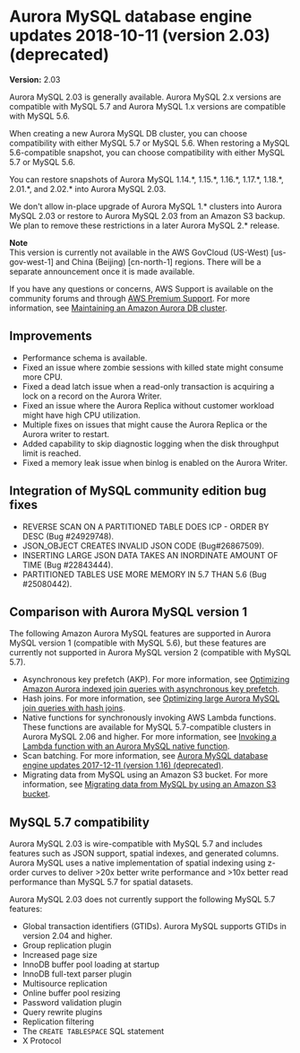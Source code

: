 # Aurora MySQL database engine updates 2018\-10\-11 \(version 2\.03\) \(deprecated\)<a name="AuroraMySQL.Updates.203"></a>

**Version:** 2\.03

Aurora MySQL 2\.03 is generally available\. Aurora MySQL 2\.x versions are compatible with MySQL 5\.7 and Aurora MySQL 1\.x versions are compatible with MySQL 5\.6\.

When creating a new Aurora MySQL DB cluster, you can choose compatibility with either MySQL 5\.7 or MySQL 5\.6\. When restoring a MySQL 5\.6\-compatible snapshot, you can choose compatibility with either MySQL 5\.7 or MySQL 5\.6\.

You can restore snapshots of Aurora MySQL 1\.14\.\*, 1\.15\.\*, 1\.16\.\*, 1\.17\.\*, 1\.18\.\*, 2\.01\.\*, and 2\.02\.\* into Aurora MySQL 2\.03\.

We don't allow in\-place upgrade of Aurora MySQL 1\.\* clusters into Aurora MySQL 2\.03 or restore to Aurora MySQL 2\.03 from an Amazon S3 backup\. We plan to remove these restrictions in a later Aurora MySQL 2\.\* release\.

**Note**  
 This version is currently not available in the AWS GovCloud \(US\-West\) \[us\-gov\-west\-1\] and China \(Beijing\) \[cn\-north\-1\] regions\. There will be a separate announcement once it is made available\. 

If you have any questions or concerns, AWS Support is available on the community forums and through [AWS Premium Support](http://aws.amazon.com/support)\. For more information, see [Maintaining an Amazon Aurora DB cluster](USER_UpgradeDBInstance.Maintenance.md)\.

## Improvements<a name="AuroraMySQL.Updates.203.Improvements"></a>
+  Performance schema is available\. 
+  Fixed an issue where zombie sessions with killed state might consume more CPU\. 
+  Fixed a dead latch issue when a read\-only transaction is acquiring a lock on a record on the Aurora Writer\. 
+  Fixed an issue where the Aurora Replica without customer workload might have high CPU utilization\. 
+  Multiple fixes on issues that might cause the Aurora Replica or the Aurora writer to restart\. 
+  Added capability to skip diagnostic logging when the disk throughput limit is reached\. 
+  Fixed a memory leak issue when binlog is enabled on the Aurora Writer\. 

## Integration of MySQL community edition bug fixes<a name="AuroraMySQL.Updates.203.Patches"></a>
+  REVERSE SCAN ON A PARTITIONED TABLE DOES ICP \- ORDER BY DESC \(Bug \#24929748\)\. 
+  JSON\_OBJECT CREATES INVALID JSON CODE \(Bug\#26867509\)\. 
+  INSERTING LARGE JSON DATA TAKES AN INORDINATE AMOUNT OF TIME \(Bug \#22843444\)\. 
+  PARTITIONED TABLES USE MORE MEMORY IN 5\.7 THAN 5\.6 \(Bug \#25080442\)\. 

## Comparison with Aurora MySQL version 1<a name="AuroraMySQL.Updates.203.Compare56"></a>

The following Amazon Aurora MySQL features are supported in Aurora MySQL version 1 \(compatible with MySQL 5\.6\), but these features are currently not supported in Aurora MySQL version 2 \(compatible with MySQL 5\.7\)\.
+ Asynchronous key prefetch \(AKP\)\. For more information, see [Optimizing Amazon Aurora indexed join queries with asynchronous key prefetch](AuroraMySQL.BestPractices.md#Aurora.BestPractices.AKP)\.
+ Hash joins\. For more information, see [Optimizing large Aurora MySQL join queries with hash joins](AuroraMySQL.BestPractices.md#Aurora.BestPractices.HashJoin)\.
+ Native functions for synchronously invoking AWS Lambda functions\. These functions are available for MySQL 5\.7\-compatible clusters in Aurora MySQL 2\.06 and higher\. For more information, see [Invoking a Lambda function with an Aurora MySQL native function](AuroraMySQL.Integrating.Lambda.md#AuroraMySQL.Integrating.NativeLambda)\.
+ Scan batching\. For more information, see [Aurora MySQL database engine updates 2017\-12\-11 \(version 1\.16\) \(deprecated\)](AuroraMySQL.Updates.20171211.md)\.
+ Migrating data from MySQL using an Amazon S3 bucket\. For more information, see [Migrating data from MySQL by using an Amazon S3 bucket](AuroraMySQL.Migrating.ExtMySQL.md#AuroraMySQL.Migrating.ExtMySQL.S3)\.

## MySQL 5\.7 compatibility<a name="AuroraMySQL.Updates.203.Compatibility"></a>

Aurora MySQL 2\.03 is wire\-compatible with MySQL 5\.7 and includes features such as JSON support, spatial indexes, and generated columns\. Aurora MySQL uses a native implementation of spatial indexing using z\-order curves to deliver >20x better write performance and >10x better read performance than MySQL 5\.7 for spatial datasets\.

Aurora MySQL 2\.03 does not currently support the following MySQL 5\.7 features:
+ Global transaction identifiers \(GTIDs\)\. Aurora MySQL supports GTIDs in version 2\.04 and higher\.
+ Group replication plugin
+ Increased page size
+ InnoDB buffer pool loading at startup
+ InnoDB full\-text parser plugin
+ Multisource replication
+ Online buffer pool resizing
+ Password validation plugin
+ Query rewrite plugins
+ Replication filtering
+ The `CREATE TABLESPACE` SQL statement
+ X Protocol